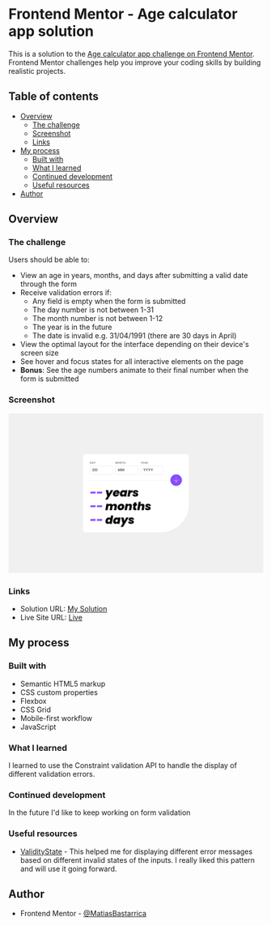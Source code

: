 # Frontend Mentor - Age calculator app solution

This is a solution to the [Age calculator app challenge on Frontend Mentor](https://www.frontendmentor.io/challenges/age-calculator-app-dF9DFFpj-Q). Frontend Mentor challenges help you improve your coding skills by building realistic projects.

## Table of contents

- [Overview](#overview)
  - [The challenge](#the-challenge)
  - [Screenshot](#screenshot)
  - [Links](#links)
- [My process](#my-process)
  - [Built with](#built-with)
  - [What I learned](#what-i-learned)
  - [Continued development](#continued-development)
  - [Useful resources](#useful-resources)
- [Author](#author)

## Overview

### The challenge

Users should be able to:

- View an age in years, months, and days after submitting a valid date through the form
- Receive validation errors if:
  - Any field is empty when the form is submitted
  - The day number is not between 1-31
  - The month number is not between 1-12
  - The year is in the future
  - The date is invalid e.g. 31/04/1991 (there are 30 days in April)
- View the optimal layout for the interface depending on their device's screen size
- See hover and focus states for all interactive elements on the page
- **Bonus**: See the age numbers animate to their final number when the form is submitted

### Screenshot

![](./screenshot.png)

### Links

- Solution URL: [My Solution](https://www.frontendmentor.io/solutions/age-calculator-app-mb-R781dtqyHT)
- Live Site URL: [Live](https://matiasbastarrica.github.io/age-calculator-app/)

## My process

### Built with

- Semantic HTML5 markup
- CSS custom properties
- Flexbox
- CSS Grid
- Mobile-first workflow
- JavaScript

### What I learned

I learned to use the Constraint validation API to handle the display of different validation errors.

### Continued development

In the future I'd like to keep working on form validation

### Useful resources

- [ValidityState](https://developer.mozilla.org/en-US/docs/Web/API/ValidityState) - This helped me for displaying different error messages based on different invalid states of the inputs. I really liked this pattern and will use it going forward.

## Author

- Frontend Mentor - [@MatiasBastarrica](https://www.frontendmentor.io/profile/yourusername)
